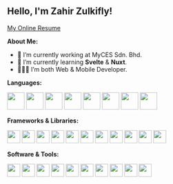 ## Hello, I'm Zahir Zulkifly!

<a href="https://myonlineresume-quezera.web.app/" target="_blank">My Online Resume</a>

**About Me:**

- 💼 I’m currently working at MyCES Sdn. Bhd.
- 🤔 I’m currently learning __Svelte__ & __Nuxt__.
- 👨🏻‍💻 I’m both Web & Mobile Developer.

**Languages:**
<p align="left"> 
  <img height="40" src="https://cdn.svgporn.com/logos/html-5.svg">
  <img height="40" src="https://cdn.svgporn.com/logos/css-3.svg">
  <img height="40" src="https://cdn.svgporn.com/logos/javascript.svg">
  <img height="40" src="https://cdn.svgporn.com/logos/typescript.svg">
  <img height="40" src="https://cdn.svgporn.com/logos/php.svg">
  <img height="40" src="https://cdn.svgporn.com/logos/c-sharp.svg">
  <img height="40" src="https://cdn.svgporn.com/logos/dart.svg">
  <img height="40" src="https://cdn.svgporn.com/logos/swift.svg">
</p>

**Frameworks & Libraries:**
<p align="left">
  <img height="30" src="https://cdn.svgporn.com/logos/jquery.svg">
  <img height="30" src="https://cdn.svgporn.com/logos/laravel.svg">
  <img height="30" src="https://github.com/quezera97/quezera97/assets/66286710/185a5058-40b4-40cb-9c70-a5daffbcbdd9">
  <img height="30" src="https://cdn.svgporn.com/logos/bootstrap.svg">
  <img height="30" src="https://cdn.svgporn.com/logos/tailwindcss.svg">
  <img height="30" src="https://cdn.svgporn.com/logos/vue.svg">
  <img height="30" src="https://cdn.svgporn.com/logos/vuetifyjs.svg">
  <img height="30" src="https://cdn.svgporn.com/logos/flutter.svg">
  <img height="30" src="https://cdn.svgporn.com/logos/react.svg">
  <img height="30" src="https://cdn.quasar.dev/logo-v2/svg/logo-dark.svg">
  <img height="30" src="https://cdn.svgporn.com/logos/nestjs.svg">
</p>

**Software & Tools:**
<p align="left">
  <img height="30" src="https://cdn.svgporn.com/logos/visual-studio.svg">
  <img height="30" src="https://cdn.svgporn.com/logos/visual-studio-code.svg">
  <img height="30" src="https://cdn.svgporn.com/logos/figma.svg">
  <img height="30" src="https://cdn.svgporn.com/logos/sourcetree.svg">
  <img height="30" src="https://cdn.svgporn.com/logos/git.svg">
  <img height="30" src="https://cdn.svgporn.com/logos/postman.svg">
  <img height="30" src="https://cdn.svgporn.com/logos/expo.svg">
  <img height="30" src="https://cdn.svgporn.com/logos/firebase.svg">
  <img height="30" src="https://cdn.svgporn.com/logos/mysql.svg">
  <img height="30" src="https://cdn.svgporn.com/logos/sqlite.svg">
</p>
